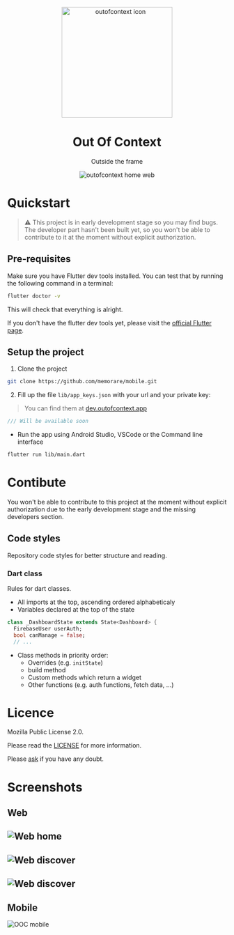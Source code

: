 <p align="middle">
  <img src="./assets/images/app-icon-512.png" title="outofcontext icon" width="254"/>
</p>

<h1 align="middle">Out Of Context</h1>

<p align="middle">Outside the frame</p>

<p align="middle">
  <img src="./screenshots/home_quote.png" title="outofcontext home web" />
</p>

# Quickstart

> ⚠️ This project is in early development stage so you may find bugs. The developer part hasn't been built yet, so you won't be able to contribute to it at the moment without explicit authorization.

## Pre-requisites

Make sure you have Flutter dev tools installed.
You can test that by running the following command in a terminal:

```bash
flutter doctor -v
```

This will check that everything is alright.

If you don't have the flutter dev tools yet, please visit the [official Flutter page](https://flutter.dev).

## Setup the project

1. Clone the project

```bash
git clone https://github.com/memorare/mobile.git
```

2. Fill up the file `lib/app_keys.json` with your url and your private key:

> You can find them at [dev.outofcontext.app](https://dev.outofcontext.app)

```dart
/// Will be available soon
```

* Run the app using Android Studio, VSCode or the Command line interface

```bash
flutter run lib/main.dart
```

# Contibute

You won't be able to contribute to this project at the moment without explicit authorization due to the early development stage and the missing developers section.

## Code styles

Repository code styles for better structure and reading.

### Dart class

Rules for dart classes.

* All imports at the top, ascending ordered alphabeticaly
* Variables declared at the top of the state

```dart
class _DashboardState extends State<Dashboard> {
  FirebaseUser userAuth;
  bool canManage = false;
  // ...
```

* Class methods in priority order:
  * Overrides (e.g. `initState`)
  * build method
  * Custom methods which return a widget
  * Other functions (e.g. auth functions, fetch data, ...)

# Licence

Mozilla Public License 2.0.

Please read the [LICENSE](./LICENSE) for more information.

Please [ask](mailto:github@outofcontext.app) if you have any doubt.

# Screenshots

Web
--------------------------------
![Web home](./screenshots/home_quote.png)
--------------------------------
![Web discover](./screenshots/home_discover.png)
--------------------------------
![Web discover](./screenshots/home_topics.png)
--------------------------------
Mobile
--------------------------------
![OOC mobile](./screenshots/collage_mobile.png)
